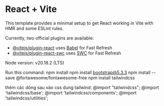 # React + Vite

This template provides a minimal setup to get React working in Vite with HMR and some ESLint rules.

Currently, two official plugins are available:

- [@vitejs/plugin-react](https://github.com/vitejs/vite-plugin-react/blob/main/packages/plugin-react/README.md) uses [Babel](https://babeljs.io/) for Fast Refresh
- [@vitejs/plugin-react-swc](https://github.com/vitejs/vite-plugin-react-swc) uses [SWC](https://swc.rs/) for Fast Refresh

Node version: v20.18.2 (LTS)

Run this command:
npm install
npm install bootstrap@5.3.3
npm install --save @fortawesome/fontawesome-free
npm install tailwindcss

thêm các dòng sau vào css dung tailwind:
@import "tailwindcss";
@import 'tailwindcss/base';
@import 'tailwindcss/components';
@import 'tailwindcss/utilities';



